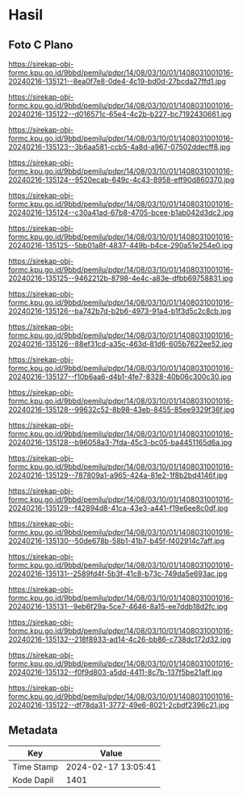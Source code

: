 # Hasil

## Foto C Plano

https://sirekap-obj-formc.kpu.go.id/9bbd/pemilu/pdpr/14/08/03/10/01/1408031001016-20240216-135121--8ea0f7e8-0de4-4c19-bd0d-27bcda27ffd1.jpg

https://sirekap-obj-formc.kpu.go.id/9bbd/pemilu/pdpr/14/08/03/10/01/1408031001016-20240216-135122--d016571c-65e4-4c2b-b227-bc7192430661.jpg

https://sirekap-obj-formc.kpu.go.id/9bbd/pemilu/pdpr/14/08/03/10/01/1408031001016-20240216-135123--3b6aa581-ccb5-4a8d-a967-07502ddecff8.jpg

https://sirekap-obj-formc.kpu.go.id/9bbd/pemilu/pdpr/14/08/03/10/01/1408031001016-20240216-135124--9520ecab-649c-4c43-8958-eff90d860370.jpg

https://sirekap-obj-formc.kpu.go.id/9bbd/pemilu/pdpr/14/08/03/10/01/1408031001016-20240216-135124--c30a41ad-67b8-4705-bcee-b1ab042d3dc2.jpg

https://sirekap-obj-formc.kpu.go.id/9bbd/pemilu/pdpr/14/08/03/10/01/1408031001016-20240216-135125--5bb01a8f-4837-449b-b4ce-290a51e254e0.jpg

https://sirekap-obj-formc.kpu.go.id/9bbd/pemilu/pdpr/14/08/03/10/01/1408031001016-20240216-135125--9462212b-8798-4e4c-a83e-dfbb69758831.jpg

https://sirekap-obj-formc.kpu.go.id/9bbd/pemilu/pdpr/14/08/03/10/01/1408031001016-20240216-135126--ba742b7d-b2b6-4973-91a4-b1f3d5c2c8cb.jpg

https://sirekap-obj-formc.kpu.go.id/9bbd/pemilu/pdpr/14/08/03/10/01/1408031001016-20240216-135126--88ef31cd-a35c-463d-81d6-605b7622ee52.jpg

https://sirekap-obj-formc.kpu.go.id/9bbd/pemilu/pdpr/14/08/03/10/01/1408031001016-20240216-135127--f10b6aa6-d4b1-4fe7-8328-40b06c300c30.jpg

https://sirekap-obj-formc.kpu.go.id/9bbd/pemilu/pdpr/14/08/03/10/01/1408031001016-20240216-135128--99632c52-8b98-43eb-8455-85ee9329f36f.jpg

https://sirekap-obj-formc.kpu.go.id/9bbd/pemilu/pdpr/14/08/03/10/01/1408031001016-20240216-135128--b96058a3-7fda-45c3-bc05-ba4451165d6a.jpg

https://sirekap-obj-formc.kpu.go.id/9bbd/pemilu/pdpr/14/08/03/10/01/1408031001016-20240216-135129--787809a1-a965-424a-81e2-1f8b2bd4146f.jpg

https://sirekap-obj-formc.kpu.go.id/9bbd/pemilu/pdpr/14/08/03/10/01/1408031001016-20240216-135129--f42894d8-41ca-43e3-a441-f19e6ee8c0df.jpg

https://sirekap-obj-formc.kpu.go.id/9bbd/pemilu/pdpr/14/08/03/10/01/1408031001016-20240216-135130--50de678b-58b1-41b7-b45f-f402914c7aff.jpg

https://sirekap-obj-formc.kpu.go.id/9bbd/pemilu/pdpr/14/08/03/10/01/1408031001016-20240216-135131--2589fd4f-5b3f-41c8-b73c-749da5e693ac.jpg

https://sirekap-obj-formc.kpu.go.id/9bbd/pemilu/pdpr/14/08/03/10/01/1408031001016-20240216-135131--9eb6f29a-5ce7-4646-8a15-ee7ddb18d2fc.jpg

https://sirekap-obj-formc.kpu.go.id/9bbd/pemilu/pdpr/14/08/03/10/01/1408031001016-20240216-135132--218f8933-ad14-4c26-bb86-c738dc172d32.jpg

https://sirekap-obj-formc.kpu.go.id/9bbd/pemilu/pdpr/14/08/03/10/01/1408031001016-20240216-135132--f0f9d803-a5dd-4411-8c7b-137f5be21aff.jpg

https://sirekap-obj-formc.kpu.go.id/9bbd/pemilu/pdpr/14/08/03/10/01/1408031001016-20240216-135122--df78da31-3772-49e6-8021-2cbdf2396c21.jpg


## Metadata

| Key        | Value               |
| ---------- | ------------------- |
| Time Stamp | 2024-02-17 13:05:41 |
| Kode Dapil | 1401                |



